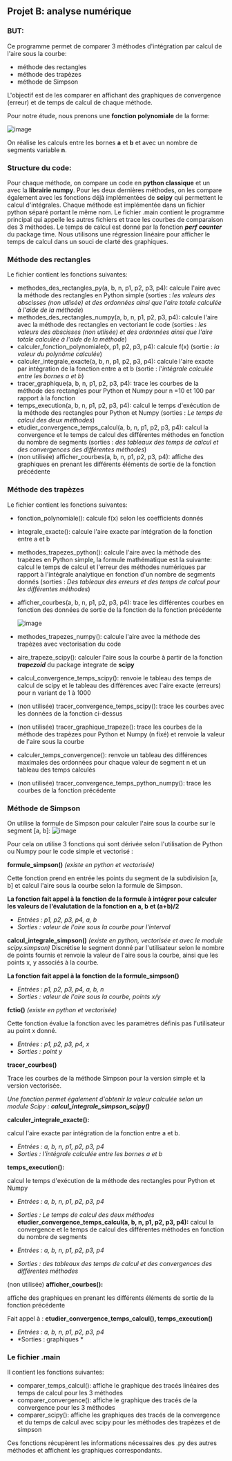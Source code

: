 ## Projet B: analyse numérique

### BUT:
Ce programme permet de comparer 3 méthodes d'intégration par calcul de l'aire sous la courbe:
- méthode des rectangles
- méthode des trapèzes
- méthode de Simpson

L'objectif est de les comparer en affichant des graphiques de convergence (erreur) et de temps de calcul de chaque méthode.

Pour notre étude, nous prenons une **fonction polynomiale** de la forme:

  ![image](https://github.com/AdrienHuyghebaert/projet_integration_numerique/assets/169942081/654b8fee-6655-4ea6-982c-0fd8e81a14a9)

On réalise les calculs entre les bornes **a** et **b** et avec un nombre de segments variable **n**. 

### Structure du code:

Pour chaque méthode, on compare un code en **python classique** et un avec la **librairie numpy**. Pour les deux dernières méthodes, on les compare également avec les fonctions déjà implémentées de **scipy** qui permettent le calcul d'intégrales. 
Chaque méthode est implémentée dans un fichier python séparé portant le même nom.
Le fichier .main contient le programme principal qui appelle les autres fichiers et trace les courbes de comparaison des 3 méthodes. 
Le temps de calcul est donné par la fonction ***perf counter*** du package time. Nous utilisons une régression linéaire pour afficher le temps de calcul dans un souci de clarté des graphiques.

### Méthode des rectangles

Le fichier contient les fonctions suivantes:

- methodes_des_rectangles_py(a, b, n, p1, p2, p3, p4): calcule l'aire avec la méthode des rectangles en Python simple (sorties : *les valeurs des abscisses (non utlisée) et des ordonnées ainsi que l'aire totale calculée à l'aide de la méthode*)
- methodes_des_rectangles_numpy(a, b, n, p1, p2, p3, p4): calcule l'aire avec la méthode des rectangles en vectoriant le code (sorties : *les valeurs des abscisses (non utlisée) et des ordonnées ainsi que l'aire totale calculée à l'aide de la méthode*)
- calculer_fonction_polynomiale(x, p1, p2, p3, p4): calcule f(x) (sortie : *la valeur du polynôme calculée*)
- calculer_integrale_exacte(a, b, n, p1, p2, p3, p4): calcule l'aire exacte par intégration de la fonction entre a et b (sortie : *l'intégrale calculée entre les bornes a et b*)
- tracer_graphique(a, b, n, p1, p2, p3, p4): trace les courbes de la méthode des rectangles pour Python et Numpy pour n =10 et 100 par rapport à la fonction
- temps_execution(a, b, n, p1, p2, p3, p4): calcul le temps d'exécution de la méthode des rectangles pour Python et Numpy (sorties : *Le temps de calcul des deux méthodes*)
- etudier_convergence_temps_calcul(a, b, n, p1, p2, p3, p4): calcul la convergence et le temps de calcul des différentes méthodes en fonction du nombre de segments (sorties : *des tableaux des temps de calcul et des convergences des différentes méthodes*)
- (non utilisée) afficher_courbes(a, b, n, p1, p2, p3, p4): affiche des graphiques en prenant les différents éléments de sortie de la fonction précédente

### Méthode des trapèzes

Le fichier contient les fonctions suivantes:

- fonction_polynomiale(): calcule f(x) selon les coefficients donnés
- integrale_exacte(): calcule l'aire exacte par intégration de la fonction entre a et b
- methodes_trapezes_python(): calcule l'aire avec la méthode des trapèzes en Python simple, la formule mathématique est la suivante: calcul le temps de calcul et l'erreur des méthodes numériques par rapport à l'intégrale analytique en fonction d'un nombre de segments donnés (sorties : *Des tableaux des erreurs et des temps de calcul pour les différentes méthodes*)
- afficher_courbes(a, b, n, p1, p2, p3, p4): trace les différentes courbes en fonction des données de sortie de la fonction de la fonction précédente
  
  ![image](https://github.com/AdrienHuyghebaert/projet_integration_numerique/assets/169942081/9cd38ec2-e26c-47b5-85b7-38b39f7c7732)

- methodes_trapezes_numpy(): calcule l'aire avec la méthode des trapèzes avec vectorisation du code 
- aire_trapeze_scipy(): calculer l'aire sous la courbe à partir de la fonction ***trapezoid*** du package integrate de **scipy**
- calcul_convergence_temps_scipy(): renvoie le tableau des temps de calcul de scipy et le tableau des différences avec l'aire exacte (erreurs) pour n variant de 1 à 1000
- (non utilisée) tracer_convergence_temps_scipy(): trace les courbes avec les données de la fonction ci-dessus
- (non utilisée) tracer_graphique_trapeze(): trace les courbes de la méthode des trapèzes pour Python et Numpy (n fixé) et renvoie la valeur de l'aire sous la courbe 
- calculer_temps_convergence(): renvoie un tableau des différences maximales des ordonnées pour chaque valeur de segment n et un tableau des temps calculés
- (non utilisée) tracer_convergence_temps_python_numpy(): trace les courbes de la fonction précédente

  

### Méthode de Simpson

On utilise la formule de Simpson pour calculer l'aire sous la courbe sur le segment [a, b]: 
![image](https://github.com/AdrienHuyghebaert/projet_integration_numerique/assets/169941933/09cd9718-b0d8-421d-a769-b6a9c3b6d471)

Pour cela on utilise 3 fonctions qui sont dérivée selon l'utilisation de Python ou Numpy pour le code simple et vectorisé : 

**formule_simpson()** *(existe en python et vectorisée)*

Cette fonction prend en entrée les points du segment de la subdivision [a, b] et calcul l'aire sous la courbe selon la formule de Simpson. 

**La fonction fait appel à la fonction de la formule à intégrer pour calculer les valeurs de l'évalutation de la fonction en a, b et (a+b)/2**

- *Entrées : p1, p2, p3, p4, a, b*
- *Sorties : valeur de l'aire sous la courbe pour l'interval*

**calcul_integrale_simpson()** *(existe en python, vectorisée et avec le module scipy.simpson)*
Discrétise le segment donné par l'utilisateur selon le nombre de points fournis et renvoie la valeur de l'aire sous la courbe, ainsi que les points x, y associés à la courbe.

**La fonction fait appel à la fonction de la formule_simpson()** 

- *Entrées : p1, p2, p3, p4, a, b, n*
- *Sorties : valeur de l'aire sous la courbe, points x/y*

**fctio()** *(existe en python et vectorisée)*

Cette fonction évalue la fonction avec les paramètres définis pas l'utilisateur au point x donné. 

- *Entrées : p1, p2, p3, p4, x*
- *Sorties : point y*

**tracer_courbes()** 

Trace les courbes de la méthode Simpson pour la version simple et la version vectorisée. 

*Une fonction permet également d'obtenir la valeur calculée selon un module Scipy : **calcul_integrale_simpson_scipy()***

**calculer_integrale_exacte():** 

calcul l'aire exacte par intégration de la fonction entre a et b.

- *Entrées : a, b, n, p1, p2, p3, p4*
- *Sorties : l'intégrale calculée entre les bornes a et b*

**temps_execution():**

calcul le temps d'exécution de la méthode des rectangles pour Python et Numpy

- *Entrées : a, b, n, p1, p2, p3, p4*
- *Sorties : Le temps de calcul des deux méthodes*
**etudier_convergence_temps_calcul(a, b, n, p1, p2, p3, p4):**
calcul la convergence et le temps de calcul des différentes méthodes en fonction du nombre de segments

- *Entrées : a, b, n, p1, p2, p3, p4*
- *Sorties : des tableaux des temps de calcul et des convergences des différentes méthodes*

(non utilisée) **afficher_courbes():** 

affiche des graphiques en prenant les différents éléments de sortie de la fonction précédente

Fait appel à : **etudier_convergence_temps_calcul(), temps_execution()**
- *Entrées : a, b, n, p1, p2, p3, p4*
- *Sorties : graphiques *

  
### Le fichier .main

Il contient les fonctions suivantes:

- comparer_temps_calcul(): affiche le graphique des tracés linéaires des temps de calcul pour les 3 méthodes
- comparer_convergence(): affiche le graphique des tracés de la convergence pour les 3 méthodes
- comparer_scipy(): affiche les graphiques des tracés de la convergence et du temps de calcul avec scipy pour les méthodes des trapèzes et de simpson

Ces fonctions récupèrent les informations nécessaires des .py des autres méthodes et affichent les graphiques correspondants.



